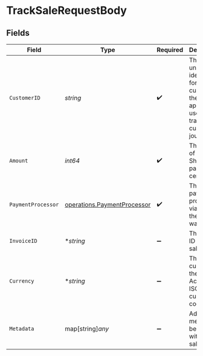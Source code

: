 # TrackSaleRequestBody


## Fields

| Field                                                                                                             | Type                                                                                                              | Required                                                                                                          | Description                                                                                                       |
| ----------------------------------------------------------------------------------------------------------------- | ----------------------------------------------------------------------------------------------------------------- | ----------------------------------------------------------------------------------------------------------------- | ----------------------------------------------------------------------------------------------------------------- |
| `CustomerID`                                                                                                      | *string*                                                                                                          | :heavy_check_mark:                                                                                                | This is the unique identifier for the customer in the client's app. This is used to track the customer's journey. |
| `Amount`                                                                                                          | *int64*                                                                                                           | :heavy_check_mark:                                                                                                | The amount of the sale. Should be passed in cents.                                                                |
| `PaymentProcessor`                                                                                                | [operations.PaymentProcessor](../../models/operations/paymentprocessor.md)                                        | :heavy_check_mark:                                                                                                | The payment processor via which the sale was made.                                                                |
| `InvoiceID`                                                                                                       | **string*                                                                                                         | :heavy_minus_sign:                                                                                                | The invoice ID of the sale.                                                                                       |
| `Currency`                                                                                                        | **string*                                                                                                         | :heavy_minus_sign:                                                                                                | The currency of the sale. Accepts ISO 4217 currency codes.                                                        |
| `Metadata`                                                                                                        | map[string]*any*                                                                                                  | :heavy_minus_sign:                                                                                                | Additional metadata to be stored with the sale event.                                                             |